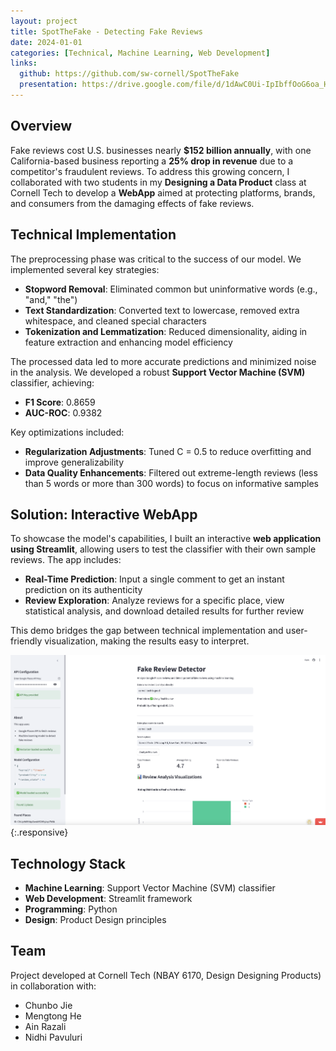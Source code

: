 ```yaml
---
layout: project
title: SpotTheFake - Detecting Fake Reviews
date: 2024-01-01
categories: [Technical, Machine Learning, Web Development]
links:
  github: https://github.com/sw-cornell/SpotTheFake
  presentation: https://drive.google.com/file/d/1dAwC0Ui-IpIbffOoG6oa_Hi2GC0z0f8Y/view?usp=sharing
---
```


## Overview

Fake reviews cost U.S. businesses nearly **$152 billion annually**, with one California-based business reporting a **25% drop in revenue** due to a competitor's fraudulent reviews. To address this growing concern, I collaborated with two students in my **Designing a Data Product** class at Cornell Tech to develop a **WebApp** aimed at protecting platforms, brands, and consumers from the damaging effects of fake reviews.

## Technical Implementation

The preprocessing phase was critical to the success of our model. We implemented several key strategies:

- **Stopword Removal**: Eliminated common but uninformative words (e.g., "and," "the")
- **Text Standardization**: Converted text to lowercase, removed extra whitespace, and cleaned special characters
- **Tokenization and Lemmatization**: Reduced dimensionality, aiding in feature extraction and enhancing model efficiency

The processed data led to more accurate predictions and minimized noise in the analysis. We developed a robust **Support Vector Machine (SVM)** classifier, achieving:

- **F1 Score**: 0.8659
- **AUC-ROC**: 0.9382

Key optimizations included:

- **Regularization Adjustments**: Tuned C = 0.5 to reduce overfitting and improve generalizability
- **Data Quality Enhancements**: Filtered out extreme-length reviews (less than 5 words or more than 300 words) to focus on informative samples

## Solution: Interactive WebApp

To showcase the model's capabilities, I built an interactive **web application using Streamlit**, allowing users to test the classifier with their own sample reviews. The app includes:

- **Real-Time Prediction**: Input a single comment to get an instant prediction on its authenticity
- **Review Exploration**: Analyze reviews for a specific place, view statistical analysis, and download detailed results for further review

This demo bridges the gap between technical implementation and user-friendly visualization, making the results easy to interpret.

![SpotTheFake Demo](../img/spot-the-fake.png){:.responsive}

## Technology Stack

- **Machine Learning**: Support Vector Machine (SVM) classifier
- **Web Development**: Streamlit framework
- **Programming**: Python
- **Design**: Product Design principles

## Team

Project developed at Cornell Tech (NBAY 6170, Design Designing Products) in collaboration with:
- Chunbo Jie
- Mengtong He
- Ain Razali
- Nidhi Pavuluri